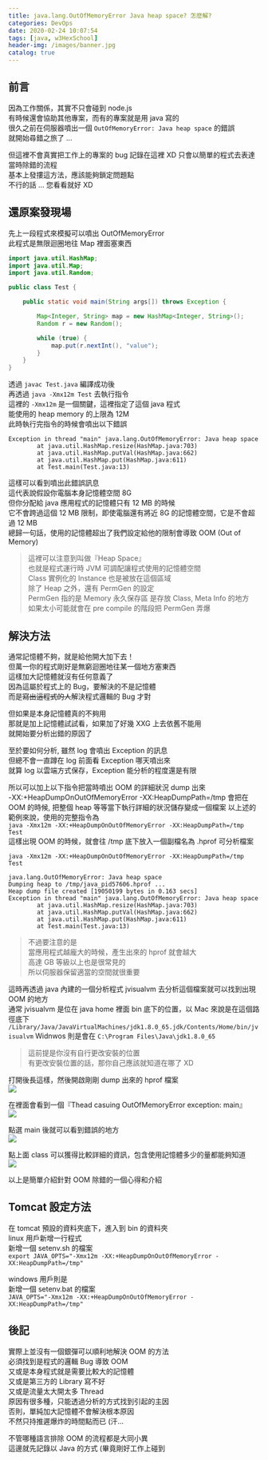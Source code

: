 ```yaml
---
title: java.lang.OutOfMemoryError Java heap space? 怎麼解?
categories: DevOps
date: 2020-02-24 10:07:54
tags: [java, w3HexSchool]
header-img: /images/banner.jpg
catalog: true
---
```


## 前言

因為工作關係，其實不只會碰到 node.js  
有時候還會協助其他專案，而有的專案就是用 java 寫的  
很久之前在伺服器噴出一個 `OutOfMemoryError: Java heap space` 的錯誤  
就開始尋錯之旅了 ...  

但這裡不會真實把工作上的專案的 bug 記錄在這裡 XD
只會以簡單的程式去表達當時除錯的流程  
基本上發摟這方法，應該能夠鎖定問題點  
不行的話 ... 您看看就好 XD

## 還原案發現場

先上一段程式來模擬可以噴出 OutOfMemoryError  
此程式是無限迴圈地往 Map 裡面塞東西  
```java
import java.util.HashMap;
import java.util.Map;
import java.util.Random;

public class Test {

    public static void main(String args[]) throws Exception {

        Map<Integer, String> map = new HashMap<Integer, String>();
        Random r = new Random();

        while (true) {
            map.put(r.nextInt(), "value");
        }
    }
}
```

透過 `javac Test.java` 編譯成功後  
再透過 `java -Xmx12m Test` 去執行指令  
這裡的 `-Xmx12m` 是一個關鍵，這裡指定了這個 java 程式  
能使用的 heap memory 的上限為 12M  
此時執行完指令的時候會噴出以下錯誤  
```
Exception in thread "main" java.lang.OutOfMemoryError: Java heap space
        at java.util.HashMap.resize(HashMap.java:703)
        at java.util.HashMap.putVal(HashMap.java:662)
        at java.util.HashMap.put(HashMap.java:611)
        at Test.main(Test.java:13)
```

這樣可以看到噴出此錯誤訊息  
這代表說假設你電腦本身記憶體空間 8G  
但你分配給 java 應用程式的記憶體只有 12 MB 的時候  
它不會跨過這個 12 MB 限制，即使電腦還有將近 8G 的記憶體空間，它是不會超過 12 MB  
總歸一句話，使用的記憶體超出了我們設定給他的限制會導致 OOM (Out of Memory)  

> 這裡可以注意到叫做『Heap Space』  
> 也就是程式運行時 JVM 可調配讓程式使用的記憶體空間  
> Class 實例化的 Instance 也是被放在這個區域  
> 除了 Heap 之外，還有 PermGen 的設定  
> PermGen 指的是 Memory 永久保存區
> 是存放 Class, Meta Info 的地方  
> 如果太小可能就會在 pre compile 的階段把 PermGen 弄爆

## 解決方法  

通常記憶體不夠，就是給他開大加下去！  
但萬一你的程式剛好是無窮迴圈地往某一個地方塞東西  
這樣加大記憶體就沒有任何意義了  
因為這屬於程式上的 Bug，要解決的不是記憶體  
而是~~寫出這程式的人~~解決程式邏輯的 Bug 才對

但如果是本身記憶體真的不夠用  
那就是加上記憶體試試看，如果加了好幾 XXG 上去依舊不能用  
就開始要分析出錯的原因了  

至於要如何分析, 雖然 log 會噴出 Exception 的訊息  
但總不會一直蹲在 log 前面看 Exception 哪天噴出來  
就算 log 以雲端方式保存，Exception 能分析的程度還是有限  

所以可以加上以下指令把當時噴出 OOM 的詳細狀況 dump 出來  
-XX:+HeapDumpOnOutOfMemoryError -XX:HeapDumpPath=/tmp
會把在 OOM 的時候, 把整個 heap 等等當下執行詳細的狀況儲存變成一個檔案
以上述的範例來說，使用的完整指令為  
`java -Xmx12m -XX:+HeapDumpOnOutOfMemoryError -XX:HeapDumpPath=/tmp Test`  
這樣出現 OOM 的時候，就會往 /tmp 底下放入一個副檔名為 .hprof 可分析檔案  
```
java -Xmx12m -XX:+HeapDumpOnOutOfMemoryError -XX:HeapDumpPath=/tmp Test

java.lang.OutOfMemoryError: Java heap space
Dumping heap to /tmp/java_pid57606.hprof ...
Heap dump file created [19050199 bytes in 0.163 secs]
Exception in thread "main" java.lang.OutOfMemoryError: Java heap space
        at java.util.HashMap.resize(HashMap.java:703)
        at java.util.HashMap.putVal(HashMap.java:662)
        at java.util.HashMap.put(HashMap.java:611)
        at Test.main(Test.java:13)
```

> 不過要注意的是  
> 當應用程式越龐大的時候，產生出來的 hprof 就會越大  
> 高達 GB 等級以上也是很常見的  
> 所以伺服器保留適當的空間就很重要  

這時再透過 java 內建的一個分析程式 jvisualvm 去分析這個檔案就可以找到出現 OOM 的地方  
通常 jvisualvm 是位在 java home 裡面 bin 底下的位置，以 Mac 來說是在這個路徑底下  
`/Library/Java/JavaVirtualMachines/jdk1.8.0_65.jdk/Contents/Home/bin/jvisualvm`
Widnwos 則是會在 `C:\Program Files\Java\jdk1.8.0_65`  
> 這前提是你沒有自行更改安裝的位置  
> 有更改安裝位置的話，那你自己應該就知道在哪了 XD  


打開後長這樣，然後開啟剛剛 dump 出來的 hprof 檔案  
![](/images/java-oom/java-oom-01.png)

在裡面會看到一個『Thead casuing OutOfMemoryError exception: main』  
![](/images/java-oom/java-oom-02.png)

點選 main 後就可以看到錯誤的地方  
![](/images/java-oom/java-oom-03.png)

點上面 class 可以獲得比較詳細的資訊，包含使用記憶體多少的量都能夠知道  
![](/images/java-oom/java-oom-04.png)

以上是簡單介紹針對 OOM 除錯的一個心得和介紹  

## Tomcat 設定方法

在 tomcat 預設的資料夾底下，進入到 bin 的資料夾  
linux 用戶新增一行程式  
新增一個 setenv.sh 的檔案  
`export JAVA_OPTS="-Xmx12m -XX:+HeapDumpOnOutOfMemoryError -XX:HeapDumpPath=/tmp"`  

windows 用戶則是  
新增一個 setenv.bat 的檔案  
`JAVA_OPTS="-Xmx12m -XX:+HeapDumpOnOutOfMemoryError -XX:HeapDumpPath=/tmp"`  

## 後記

實際上並沒有一個銀彈可以順利地解決 OOM 的方法  
必須找到是程式的邏輯 Bug 導致 OOM  
又或是本身程式就是需要比較大的記憶體  
又或是第三方的 Library 寫不好  
又或是流量太大開太多 Thread  
原因有很多種，只能透過分析的方式找到引起的主因  
否則，單純加大記憶體不會解決根本原因  
不然只持推遲爆炸的時間點而已 (汗...  

不管哪種語言排除 OOM 的流程都是大同小異  
這邊就先記錄以 Java 的方式 (畢竟剛好工作上碰到  